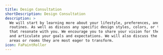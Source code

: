 ```yaml
---
title: Design Consultation
shortDescription: Design Consultation
description: >
  We will start by learning more about your lifestyle, preferences, and daily
  routines. As well as discuss any specific design styles, colors, or themes
  that resonate with you. We encourage you to share your vision for the project
  and articulate your goals and expectations. We will also discuss the specific
  areas or rooms they are most eager to transform.
icon: FaPaintRoller
---
```

